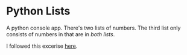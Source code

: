 # Python Lists

A python console app. There's two lists of numbers. The third list only consists of numbers in that are in _both lists_. 

I followed this excerise <a href="http://www.practicepython.org/exercise/2014/03/05/05-list-overlap.html">here</a>.
